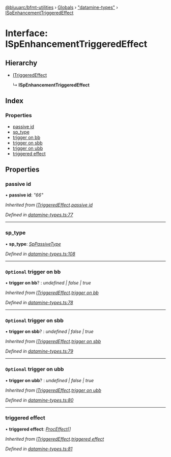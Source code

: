 [@bluuarc/bfmt-utilities](../README.md) › [Globals](../globals.md) › ["datamine-types"](../modules/_datamine_types_.md) › [ISpEnhancementTriggeredEffect](_datamine_types_.ispenhancementtriggeredeffect.md)

# Interface: ISpEnhancementTriggeredEffect

## Hierarchy

* [ITriggeredEffect](_datamine_types_.itriggeredeffect.md)

  ↳ **ISpEnhancementTriggeredEffect**

## Index

### Properties

* [passive id](_datamine_types_.ispenhancementtriggeredeffect.md#passive-id)
* [sp_type](_datamine_types_.ispenhancementtriggeredeffect.md#sp_type)
* [trigger on bb](_datamine_types_.ispenhancementtriggeredeffect.md#optional-trigger-on-bb)
* [trigger on sbb](_datamine_types_.ispenhancementtriggeredeffect.md#optional-trigger-on-sbb)
* [trigger on ubb](_datamine_types_.ispenhancementtriggeredeffect.md#optional-trigger-on-ubb)
* [triggered effect](_datamine_types_.ispenhancementtriggeredeffect.md#triggered-effect)

## Properties

###  passive id

• **passive id**: *"66"*

*Inherited from [ITriggeredEffect](_datamine_types_.itriggeredeffect.md).[passive id](_datamine_types_.itriggeredeffect.md#passive-id)*

*Defined in [datamine-types.ts:77](https://github.com/BluuArc/bfmt-utilities/blob/fb7f106/src/datamine-types.ts#L77)*

___

###  sp_type

• **sp_type**: *[SpPassiveType](../enums/_datamine_types_.sppassivetype.md)*

*Defined in [datamine-types.ts:108](https://github.com/BluuArc/bfmt-utilities/blob/fb7f106/src/datamine-types.ts#L108)*

___

### `Optional` trigger on bb

• **trigger on bb**? : *undefined | false | true*

*Inherited from [ITriggeredEffect](_datamine_types_.itriggeredeffect.md).[trigger on bb](_datamine_types_.itriggeredeffect.md#optional-trigger-on-bb)*

*Defined in [datamine-types.ts:78](https://github.com/BluuArc/bfmt-utilities/blob/fb7f106/src/datamine-types.ts#L78)*

___

### `Optional` trigger on sbb

• **trigger on sbb**? : *undefined | false | true*

*Inherited from [ITriggeredEffect](_datamine_types_.itriggeredeffect.md).[trigger on sbb](_datamine_types_.itriggeredeffect.md#optional-trigger-on-sbb)*

*Defined in [datamine-types.ts:79](https://github.com/BluuArc/bfmt-utilities/blob/fb7f106/src/datamine-types.ts#L79)*

___

### `Optional` trigger on ubb

• **trigger on ubb**? : *undefined | false | true*

*Inherited from [ITriggeredEffect](_datamine_types_.itriggeredeffect.md).[trigger on ubb](_datamine_types_.itriggeredeffect.md#optional-trigger-on-ubb)*

*Defined in [datamine-types.ts:80](https://github.com/BluuArc/bfmt-utilities/blob/fb7f106/src/datamine-types.ts#L80)*

___

###  triggered effect

• **triggered effect**: *[ProcEffect](../modules/_datamine_types_.md#proceffect)[]*

*Inherited from [ITriggeredEffect](_datamine_types_.itriggeredeffect.md).[triggered effect](_datamine_types_.itriggeredeffect.md#triggered-effect)*

*Defined in [datamine-types.ts:81](https://github.com/BluuArc/bfmt-utilities/blob/fb7f106/src/datamine-types.ts#L81)*

